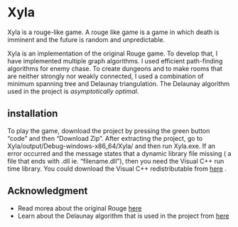 # Xyla
Xyla is a rouge-like game. A rouge like game is a game in which death is imminent and the future is random and unpredictable.

Xyla is an implementation of the original Rouge game. To develop that, I have implemented multiple graph algorithms. I used efficient path-finding algorithms for enemy chase. To create dungeons and to make rooms that are neither strongly nor weakly connected, I used a combination of minimum spanning tree and Delaunay triangulation. The Delaunay algorithm used in the project is _asymptotically optimal_. 

## installation
To play the game, download the project by pressing the green button “code” and then “Download Zip”. After extracting the project, go to Xyla/output/Debug-windows-x86_64/Xyla/ and then run Xyla.exe. 
If an error occurred and the message states that a dynamic library file missing ( a file that ends with .dll ie. “filename.dll”), then you need the Visual C++ run time library. You could download the Visual C++ redistributable from [here]( https://support.microsoft.com/en-us/help/2977003/the-latest-supported-visual-c-downloads) .

## Acknowledgment 
* Read morea about the original Rouge [here](https://en.wikipedia.org/wiki/Rogue_(video_game))
* Learn about the Delaunay algorithm that is used in the project from [here](http://www.personal.psu.edu/cxc11/AERSP560/DELAUNEY/13_Two_algorithms_Delauney.pdf)
